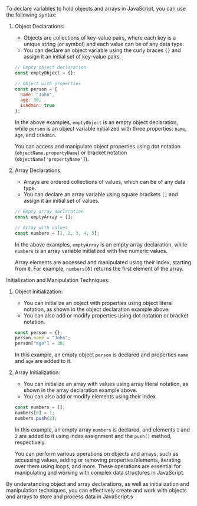 To declare variables to hold objects and arrays in JavaScript, you can use the following syntax:

1. Object Declarations:
    - Objects are collections of key-value pairs, where each key is a unique string (or symbol) and each value can be of
      any data type.
    - You can declare an object variable using the curly braces `{}` and assign it an initial set of key-value pairs.

   ```javascript
   // Empty object declaration
   const emptyObject = {};

   // Object with properties
   const person = {
     name: "John",
     age: 30,
     isAdmin: true
   };
   ```

   In the above examples, `emptyObject` is an empty object declaration, while `person` is an object variable initialized
   with three properties: `name`, `age`, and `isAdmin`.

   You can access and manipulate object properties using dot notation (`objectName.propertyName`) or bracket
   notation (`objectName['propertyName']`).

2. Array Declarations:
    - Arrays are ordered collections of values, which can be of any data type.
    - You can declare an array variable using square brackets `[]` and assign it an initial set of values.

   ```javascript
   // Empty array declaration
   const emptyArray = [];

   // Array with values
   const numbers = [1, 2, 3, 4, 5];
   ```

   In the above examples, `emptyArray` is an empty array declaration, while `numbers` is an array variable initialized
   with five numeric values.

   Array elements are accessed and manipulated using their index, starting from `0`. For example, `numbers[0]` returns
   the first element of the array.

Initialization and Manipulation Techniques:

1. Object Initialization:
    - You can initialize an object with properties using object literal notation, as shown in the object declaration
      example above.
    - You can also add or modify properties using dot notation or bracket notation.

   ```javascript
   const person = {};
   person.name = "John";
   person["age"] = 30;
   ```

   In this example, an empty object `person` is declared and properties `name` and `age` are added to it.

2. Array Initialization:
    - You can initialize an array with values using array literal notation, as shown in the array declaration example
      above.
    - You can also add or modify elements using their index.

   ```javascript
   const numbers = [];
   numbers[0] = 1;
   numbers.push(2);
   ```

   In this example, an empty array `numbers` is declared, and elements `1` and `2` are added to it using index
   assignment and the `push()` method, respectively.

   You can perform various operations on objects and arrays, such as accessing values, adding or removing
   properties/elements, iterating over them using loops, and more. These operations are essential for manipulating and
   working with complex data structures in JavaScript.

By understanding object and array declarations, as well as initialization and manipulation techniques, you can
effectively create and work with objects and arrays to store and process data in JavaScript.s